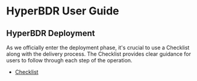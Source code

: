 # HyperBDR User Guide

## HyperBDR Deployment

As we officially enter the deployment phase, it's crucial to use a Checklist along with the delivery process. The Checklist provides clear guidance for users to follow through each step of the operation.

* [Checklist](/userguide/checklist/dr-checklist)
